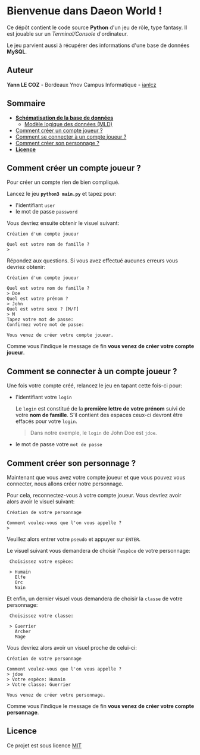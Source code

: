 # Bienvenue dans Daeon World !

Ce dépôt contient le code source **Python** d'un jeu de rôle, type fantasy. Il est jouable sur un _Terminal/Console_ d'ordinateur.

Le jeu parvient aussi à récupérer des informations d'une base de données **MySQL**.

## Auteur

**Yann LE COZ** - Bordeaux Ynov Campus Informatique - [ianlcz](https://github.com/ianlcz)

## Sommaire

- [**Schématisation de la base de données**](./assets/img/merise)
  - [Modèle logique des données (MLD)](./assets/img/merise/mld.png)
- [Comment créer un compte joueur ?](#comment-créer-un-compte-joueur)
- [Comment se connecter à un compte joueur ?](#comment-se-connecter-à-un-compte-joueur)
- [Comment créer son personnage ?](#comment-créer-son-personnage)
- [**Licence**](#licence)

## Comment créer un compte joueur ?

Pour créer un compte rien de bien compliqué.

Lancez le jeu **`python3 main.py`** et tapez pour:

- l'identifiant `user`
- le mot de passe `password`

Vous devriez ensuite obtenir le visuel suivant:

```
Création d'un compte joueur

Quel est votre nom de famille ?
>
```

Répondez aux questions. Si vous avez effectué aucunes erreurs vous devriez obtenir:

```
Création d'un compte joueur

Quel est votre nom de famille ?
> Doe
Quel est votre prénom ?
> John
Quel est votre sexe ? [M/F]
> M
Tapez votre mot de passe:
Confirmez votre mot de passe:

Vous venez de créer votre compte joueur.
```

Comme vous l'indique le message de fin **vous venez de créer votre compte joueur**.

## Comment se connecter à un compte joueur ?

Une fois votre compte créé, relancez le jeu en tapant cette fois-ci pour:

- l'identifiant votre `login`

  Le `login` est constitué de la **première lettre de votre prénom** suivi de votre **nom de famille**.
  S'il contient des espaces ceux-ci devront être effacés pour votre `login`.

  > Dans notre exemple, le `login` de John Doe est `jdoe`.

- le mot de passe votre `mot de passe`

## Comment créer son personnage ?

Maintenant que vous avez votre compte joueur et que vous pouvez vous connecter, nous allons créer notre personnage.

Pour cela, reconnectez-vous à votre compte joueur.
Vous devriez avoir alors avoir le visuel suivant:

```
Création de votre personnage

Comment voulez-vous que l'on vous appelle ?
>
```

Veuillez alors entrer votre `pseudo` et appuyer sur `ENTER`.

Le visuel suivant vous demandera de choisir l'`espèce` de votre personnage:

```
 Choisissez votre espèce:

 > Humain
   Elfe
   Orc
   Nain
```

Et enfin, un dernier visuel vous demandera de choisir la `classe` de votre personnage:

```
 Choisissez votre classe:

 > Guerrier
   Archer
   Mage
```

Vous devriez alors avoir un visuel proche de celui-ci:

```
Création de votre personnage

Comment voulez-vous que l'on vous appelle ?
> jdoe
> Votre espèce: Humain
> Votre classe: Guerrier

Vous venez de créer votre personnage.
```

Comme vous l'indique le message de fin **vous venez de créer votre compte personnage**.

## Licence

Ce projet est sous licence [MIT](./LICENSE)
